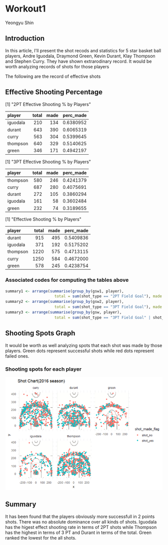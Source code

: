 Workout1
================
Yeongyu Shin

**Introduction**
----------------

In this article, I'll present the shot recods and statistics for 5 star basket ball players, Andre Iguodala, Draymond Green, Kevin Durant, Klay Thompson and Stephen Curry. They have shown extrarodinary record. It would be worth analyzing records of shots for those players

The following are the record of effective shots

**Effective Shooting Percentage**
---------------------------------

\[1\] "2PT Effective Shooting % by Players"

| player   |  total|  made|  perc\_made|
|:---------|------:|-----:|-----------:|
| iguodala |    210|   134|   0.6380952|
| durant   |    643|   390|   0.6065319|
| curry    |    563|   304|   0.5399645|
| thompson |    640|   329|   0.5140625|
| green    |    346|   171|   0.4942197|

\[1\] "3PT Effective Shooting % by Players"

| player   |  total|  made|  perc\_made|
|:---------|------:|-----:|-----------:|
| thompson |    580|   246|   0.4241379|
| curry    |    687|   280|   0.4075691|
| durant   |    272|   105|   0.3860294|
| iguodala |    161|    58|   0.3602484|
| green    |    232|    74|   0.3189655|

\[1\] "Effective Shooting % by Players"

| player   |  total|  made|  perc\_made|
|:---------|------:|-----:|-----------:|
| durant   |    915|   495|   0.5409836|
| iguodala |    371|   192|   0.5175202|
| thompson |   1220|   575|   0.4713115|
| curry    |   1250|   584|   0.4672000|
| green    |    578|   245|   0.4238754|

### **Associated codes for computing the tables above**

``` r
summary1 <- arrange(summarise(group_by(gsw1, player), 
                      total = sum(shot_type == "2PT Field Goal"), made = sum(shot_made_flag == "y"), perc_made = made/total), desc(perc_made))
summary2 <- arrange(summarise(group_by(gsw2, player), 
                      total = sum(shot_type == "3PT Field Goal"), made = sum(shot_made_flag == "y"), perc_made = made/total), desc(perc_made))
summary3 <- arrange(summarise(group_by(gsw, player), 
                      total = sum(shot_type == "3PT Field Goal" | shot_type == "2PT Field Goal"), made = sum(shot_made_flag == "y"), perc_made = made/total), desc(perc_made))
```

**Shooting Spots Graph**
------------------------

It would be worth as well analyzing spots that each shot was made by those players. Green dots represent successful shots while red dots represent failed ones.

### Shooting spots for each player

![](workout01-Yeongyu-Shin_files/figure-markdown_github/unnamed-chunk-3-1.png)

**Summary**
-----------

It has been found that the players obviously more successfull in 2 points shots. There was no absolute dominance over all kinds of shots. Iguodala has the higest effect shooting rate in terms of 2PT shots while Thompson has the highest in terms of 3 PT and Durant in terms of the total. Green ranked the lowest for the all shots.
